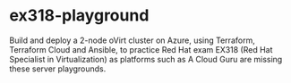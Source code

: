 # ex318-playground
Build and deploy a 2-node oVirt cluster on Azure, using Terraform, Terraform Cloud and Ansible, to practice Red Hat exam EX318 (Red Hat Specialist in Virtualization) as platforms such as A Cloud Guru are missing these server playgrounds.
